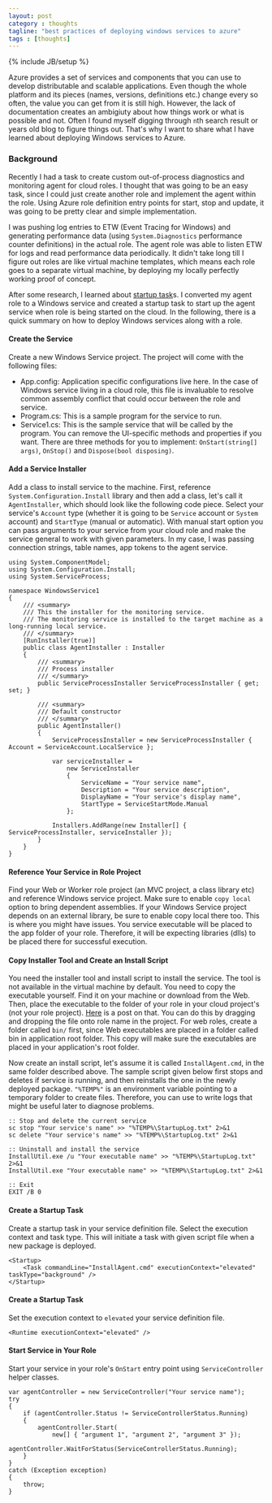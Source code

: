 ```yaml
---
layout: post
category : thoughts
tagline: "best practices of deploying windows services to azure"
tags : [thoughts]
---
```

{% include JB/setup %}

Azure provides a set of services and components that you can use to develop distributable and scalable applications. Even though the whole platform and its pieces (names, versions, definitions etc.) change every so often, the value you can get from it is still high. However, the lack of documentation creates an ambigiuty about how things work or what is possible and not. Often I found myself digging through `n`th search result or years old blog to figure things out. That's why I want to share what I have learned about deploying Windows services to Azure.

### Background
Recently I had a task to create custom out-of-process diagnostics and monitoring agent for cloud roles. I thought that was going to be an easy task, since I could just create another role and implement the agent within the role. Using Azure role definition entry points for start, stop and update, it was going to be pretty clear and simple implementation.

I was pushing log entries to ETW (Event Tracing for Windows) and generating performance data (using `System.Diagnostics` performance counter definitions) in the actual role. The agent role was able to listen ETW for logs and read performance data periodically. It didn't take long till I figure out roles are like virtual machine templates, which means each role goes to a separate virtual machine, by deploying my locally perfectly working proof of concept.

After some research, I learned about [startup task](https://msdn.microsoft.com/en-us/library/azure/hh180155.aspx)s. I converted my agent role to a Windows service and created a startup task to start up the agent service when role is being started on the cloud. In the following, there is a quick summary on how to deploy Windows services along with a role.

#### Create the Service
Create a new Windows Service project. The project will come with the following files:
- App.config: Application specific configurations live here. In the case of Windows service living in a cloud role, this file is invaluable to resolve common assembly conflict that could occur between the role and service.
- Program.cs: This is a sample program for the service to run.
- Service1.cs: This is the sample service that will be called by the program. You can remove the UI-specific methods and properties if you want. There are three methods for you to implement: `OnStart(string[] args)`, `OnStop()` and `Dispose(bool disposing)`.

#### Add a Service Installer
Add a class to install service to the machine. First, reference `System.Configuration.Install` library and then add a class, let's call it `AgentInstaller`, which should look like the following code piece. Select your service's `Account` type (whether it is going to be `Service` account or `System` account) and `StartType` (manual or automatic). With manual start option you can pass arguments to your service from your cloud role and make the service general to work with given parameters. In my case, I was passing connection strings, table names, app tokens to the agent service.

	using System.ComponentModel;
	using System.Configuration.Install;
	using System.ServiceProcess;

	namespace WindowsService1
	{
	    /// <summary>
	    /// This the installer for the monitoring service.
	    /// The monitoring service is installed to the target machine as a long-running local service.
	    /// </summary>
	    [RunInstaller(true)]
	    public class AgentInstaller : Installer
	    {
	        /// <summary>
	        /// Process installer
	        /// </summary>
	        public ServiceProcessInstaller ServiceProcessInstaller { get; set; }

	        /// <summary>
	        /// Default constructor
	        /// </summary>
	        public AgentInstaller()
	        {
	            ServiceProcessInstaller = new ServiceProcessInstaller { Account = ServiceAccount.LocalService };

	            var serviceInstaller =
	                new ServiceInstaller
	                {
	                    ServiceName = "Your service name",
	                    Description = "Your service description",
	                    DisplayName = "Your service's display name",
	                    StartType = ServiceStartMode.Manual
	                };

	            Installers.AddRange(new Installer[] { ServiceProcessInstaller, serviceInstaller });
	        }
	    }
	}

#### Reference Your Service in Role Project
Find your Web or Worker role project (an MVC project, a class library etc) and reference Windows service project. Make sure to enable `copy local` option to bring dependent assemblies. If your Windows Service project depends on an external library, be sure to enable copy local there too. This is where you might have issues. You service executable will be placed to the app folder of your role. Therefore, it will be expecting libraries (dlls) to be placed there for successful execution.

#### Copy Installer Tool and Create an Install Script
You need the installer tool and install script to install the service. The tool is not available in the virtual machine by default. You need to copy the executable yourself. Find it on your machine or download from the Web. Then, place the executable to the folder of your role in your cloud project's (not your role project). [Here](http://blogs.msdn.com/b/philliphoff/archive/2012/06/08/add-files-to-your-windows-azure-package-using-role-content-folders.aspx) is a post on that. You can do this by dragging and dropping the file onto role name in the project. For web roles, create a folder called `bin/` first, since Web executables are placed in a folder called bin in application root folder. This copy will make sure the executables are placed in your application's root folder.

Now create an install script, let's assume it is called `InstallAgent.cmd`, in the same folder described above. The sample script given below first stops and deletes if service is running, and then reinstalls the one in the newly deployed package. `"%TEMP%"` is an environment variable pointing to a temporary folder to create files. Therefore, you can use to write logs that might be useful later to diagnose problems.

	:: Stop and delete the current service
	sc stop "Your service's name" >> "%TEMP%\StartupLog.txt" 2>&1
	sc delete "Your service's name" >> "%TEMP%\StartupLog.txt" 2>&1

	:: Uninstall and install the service
	InstallUtil.exe /u "Your executable name" >> "%TEMP%\StartupLog.txt" 2>&1
	InstallUtil.exe "Your executable name" >> "%TEMP%\StartupLog.txt" 2>&1

	:: Exit
	EXIT /B 0

#### Create a Startup Task
Create a startup task in your service definition file. Select the execution context and task type. This will initiate a task with given script file when a new package is deployed.

	<Startup>
		<Task commandLine="InstallAgent.cmd" executionContext="elevated" taskType="background" />
	</Startup>

#### Create a Startup Task
Set the execution context to `elevated` your service definition file.

	<Runtime executionContext="elevated" />

#### Start Service in Your Role
Start your service in your role's `OnStart` entry point using `ServiceController` helper classes.

	var agentController = new ServiceController("Your service name");
	try
	{
	    if (agentController.Status != ServiceControllerStatus.Running)
	    {
	        agentController.Start(
	            new[] { "argument 1", "argument 2", "argument 3" });
	        agentController.WaitForStatus(ServiceControllerStatus.Running);
	    }
	}
	catch (Exception exception)
	{
	    throw;
	}
